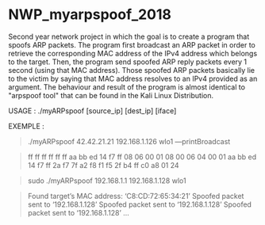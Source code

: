 # NWP_myarpspoof_2018
Second year network project in which the goal is to create a program that spoofs ARP packets. The program first broadcast an ARP packet in order to retrieve the corresponding MAC address of the IPv4 address which belongs to the target. Then, the program send spoofed ARP reply packets every 1 second (using that MAC address). Those spoofed ARP packets basically lie to the victim by saying that MAC address resolves to an IPv4 provided as an argument. The behaviour and result of the program is almost identical to "arpspoof tool" that can be found in the Kali Linux Distribution.

USAGE : ./myARPspoof [source_ip] [dest_ip] [iface]

EXEMPLE : 

> ./myARPspoof 42.42.21.21 192.168.1.126 wlo1 ––printBroadcast

> ff ff ff ff ff ff aa bb ed 14 f7 ff 08 06 00 01 08 00 06 04 00 01 aa bb ed 14 f7 ff 2a f7 7f a2 f8 f1 f5 2f b4 ff c0 a8 01 24

> sudo ./myARPspoof 192.168.1.1 192.168.1.128 wlo1

> Found target’s MAC address: ‘C8:CD:72:65:34:21’
  Spoofed packet sent to ‘192.168.1.128’
  Spoofed packet sent to ‘192.168.1.128’
  Spoofed packet sent to ‘192.168.1.128’
  ...

